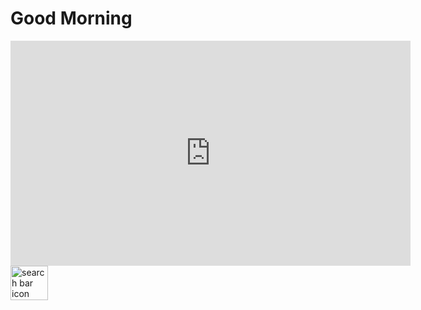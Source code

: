 <html lang="en">
  <head>
  <title>Hello world</title>
  <link rel="stylesheet" href="styles.css"> 
  </head>
  <body>
    <h1>Good Morning</h1>
<iframe  class="back" src="https://player.vimeo.com/video/1030373647?autoplay=1&loop=1" width="640" height="360" frameborder="0"    allowfullscreen></iframe>
    <img src="https://github.com/user-attachments/assets/f8428421-5bba-4fae-bca8-29b2adf3a9b4" width="60" height="55" alt="search bar icon">
  </body>
</html>







